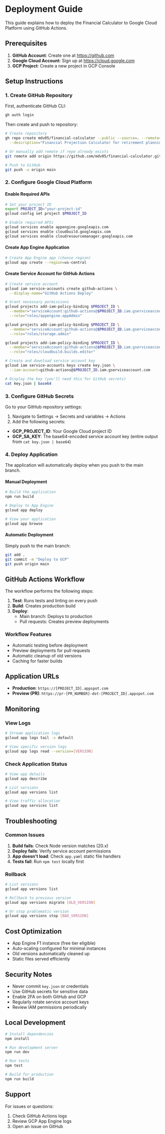 # Deployment Guide

This guide explains how to deploy the Financial Calculator to Google Cloud Platform using GitHub Actions.

## Prerequisites

1. **GitHub Account**: Create one at https://github.com
2. **Google Cloud Account**: Sign up at https://cloud.google.com
3. **GCP Project**: Create a new project in GCP Console

## Setup Instructions

### 1. Create GitHub Repository

First, authenticate GitHub CLI:
```bash
gh auth login
```

Then create and push to repository:
```bash
# Create repository
gh repo create mdv05/financial-calculator --public --source=. --remote=origin \
  --description="Financial Projection Calculator for retirement planning"

# Or manually add remote if repo already exists
git remote add origin https://github.com/mdv05/financial-calculator.git

# Push to GitHub
git push -u origin main
```

### 2. Configure Google Cloud Platform

#### Enable Required APIs
```bash
# Set your project ID
export PROJECT_ID="your-project-id"
gcloud config set project $PROJECT_ID

# Enable required APIs
gcloud services enable appengine.googleapis.com
gcloud services enable cloudbuild.googleapis.com
gcloud services enable cloudresourcemanager.googleapis.com
```

#### Create App Engine Application
```bash
# Create App Engine app (choose region)
gcloud app create --region=us-central
```

#### Create Service Account for GitHub Actions
```bash
# Create service account
gcloud iam service-accounts create github-actions \
  --display-name="GitHub Actions Deploy"

# Grant necessary permissions
gcloud projects add-iam-policy-binding $PROJECT_ID \
  --member="serviceAccount:github-actions@$PROJECT_ID.iam.gserviceaccount.com" \
  --role="roles/appengine.appAdmin"

gcloud projects add-iam-policy-binding $PROJECT_ID \
  --member="serviceAccount:github-actions@$PROJECT_ID.iam.gserviceaccount.com" \
  --role="roles/storage.admin"

gcloud projects add-iam-policy-binding $PROJECT_ID \
  --member="serviceAccount:github-actions@$PROJECT_ID.iam.gserviceaccount.com" \
  --role="roles/cloudbuild.builds.editor"

# Create and download service account key
gcloud iam service-accounts keys create key.json \
  --iam-account=github-actions@$PROJECT_ID.iam.gserviceaccount.com

# Display the key (you'll need this for GitHub secrets)
cat key.json | base64
```

### 3. Configure GitHub Secrets

Go to your GitHub repository settings:
1. Navigate to Settings → Secrets and variables → Actions
2. Add the following secrets:

- **GCP_PROJECT_ID**: Your Google Cloud project ID
- **GCP_SA_KEY**: The base64-encoded service account key (entire output from `cat key.json | base64`)

### 4. Deploy Application

The application will automatically deploy when you push to the main branch.

#### Manual Deployment
```bash
# Build the application
npm run build

# Deploy to App Engine
gcloud app deploy

# View your application
gcloud app browse
```

#### Automatic Deployment
Simply push to the main branch:
```bash
git add .
git commit -m "Deploy to GCP"
git push origin main
```

## GitHub Actions Workflow

The workflow performs the following steps:

1. **Test**: Runs tests and linting on every push
2. **Build**: Creates production build
3. **Deploy**: 
   - Main branch: Deploys to production
   - Pull requests: Creates preview deployments

### Workflow Features
- Automatic testing before deployment
- Preview deployments for pull requests
- Automatic cleanup of old versions
- Caching for faster builds

## Application URLs

- **Production**: `https://[PROJECT_ID].appspot.com`
- **Preview (PR)**: `https://pr-[PR_NUMBER]-dot-[PROJECT_ID].appspot.com`

## Monitoring

### View Logs
```bash
# Stream application logs
gcloud app logs tail -s default

# View specific version logs
gcloud app logs read --version=[VERSION]
```

### Check Application Status
```bash
# View app details
gcloud app describe

# List versions
gcloud app versions list

# View traffic allocation
gcloud app services list
```

## Troubleshooting

### Common Issues

1. **Build fails**: Check Node version matches (20.x)
2. **Deploy fails**: Verify service account permissions
3. **App doesn't load**: Check `app.yaml` static file handlers
4. **Tests fail**: Run `npm test` locally first

### Rollback
```bash
# List versions
gcloud app versions list

# Rollback to previous version
gcloud app versions migrate [OLD_VERSION]

# Or stop problematic version
gcloud app versions stop [BAD_VERSION]
```

## Cost Optimization

- App Engine F1 instance (free tier eligible)
- Auto-scaling configured for minimal instances
- Old versions automatically cleaned up
- Static files served efficiently

## Security Notes

- Never commit `key.json` or credentials
- Use GitHub secrets for sensitive data
- Enable 2FA on both GitHub and GCP
- Regularly rotate service account keys
- Review IAM permissions periodically

## Local Development

```bash
# Install dependencies
npm install

# Run development server
npm run dev

# Run tests
npm test

# Build for production
npm run build
```

## Support

For issues or questions:
1. Check GitHub Actions logs
2. Review GCP App Engine logs
3. Open an issue on GitHub